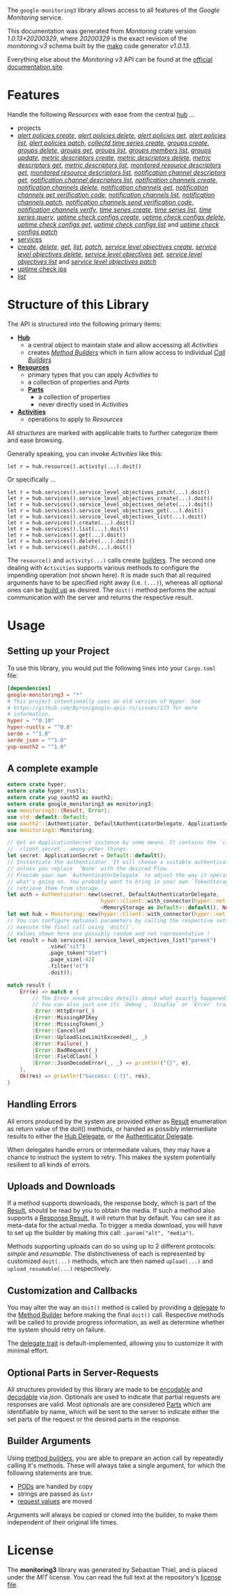 <!---
DO NOT EDIT !
This file was generated automatically from 'src/mako/api/README.md.mako'
DO NOT EDIT !
-->
The `google-monitoring3` library allows access to all features of the *Google Monitoring* service.

This documentation was generated from *Monitoring* crate version *1.0.13+20200329*, where *20200329* is the exact revision of the *monitoring:v3* schema built by the [mako](http://www.makotemplates.org/) code generator *v1.0.13*.

Everything else about the *Monitoring* *v3* API can be found at the
[official documentation site](https://cloud.google.com/monitoring/api/).
# Features

Handle the following *Resources* with ease from the central [hub](https://docs.rs/google-monitoring3/1.0.13+20200329/google_monitoring3/struct.Monitoring.html) ... 

* projects
 * [*alert policies create*](https://docs.rs/google-monitoring3/1.0.13+20200329/google_monitoring3/struct.ProjectAlertPolicyCreateCall.html), [*alert policies delete*](https://docs.rs/google-monitoring3/1.0.13+20200329/google_monitoring3/struct.ProjectAlertPolicyDeleteCall.html), [*alert policies get*](https://docs.rs/google-monitoring3/1.0.13+20200329/google_monitoring3/struct.ProjectAlertPolicyGetCall.html), [*alert policies list*](https://docs.rs/google-monitoring3/1.0.13+20200329/google_monitoring3/struct.ProjectAlertPolicyListCall.html), [*alert policies patch*](https://docs.rs/google-monitoring3/1.0.13+20200329/google_monitoring3/struct.ProjectAlertPolicyPatchCall.html), [*collectd time series create*](https://docs.rs/google-monitoring3/1.0.13+20200329/google_monitoring3/struct.ProjectCollectdTimeSeryCreateCall.html), [*groups create*](https://docs.rs/google-monitoring3/1.0.13+20200329/google_monitoring3/struct.ProjectGroupCreateCall.html), [*groups delete*](https://docs.rs/google-monitoring3/1.0.13+20200329/google_monitoring3/struct.ProjectGroupDeleteCall.html), [*groups get*](https://docs.rs/google-monitoring3/1.0.13+20200329/google_monitoring3/struct.ProjectGroupGetCall.html), [*groups list*](https://docs.rs/google-monitoring3/1.0.13+20200329/google_monitoring3/struct.ProjectGroupListCall.html), [*groups members list*](https://docs.rs/google-monitoring3/1.0.13+20200329/google_monitoring3/struct.ProjectGroupMemberListCall.html), [*groups update*](https://docs.rs/google-monitoring3/1.0.13+20200329/google_monitoring3/struct.ProjectGroupUpdateCall.html), [*metric descriptors create*](https://docs.rs/google-monitoring3/1.0.13+20200329/google_monitoring3/struct.ProjectMetricDescriptorCreateCall.html), [*metric descriptors delete*](https://docs.rs/google-monitoring3/1.0.13+20200329/google_monitoring3/struct.ProjectMetricDescriptorDeleteCall.html), [*metric descriptors get*](https://docs.rs/google-monitoring3/1.0.13+20200329/google_monitoring3/struct.ProjectMetricDescriptorGetCall.html), [*metric descriptors list*](https://docs.rs/google-monitoring3/1.0.13+20200329/google_monitoring3/struct.ProjectMetricDescriptorListCall.html), [*monitored resource descriptors get*](https://docs.rs/google-monitoring3/1.0.13+20200329/google_monitoring3/struct.ProjectMonitoredResourceDescriptorGetCall.html), [*monitored resource descriptors list*](https://docs.rs/google-monitoring3/1.0.13+20200329/google_monitoring3/struct.ProjectMonitoredResourceDescriptorListCall.html), [*notification channel descriptors get*](https://docs.rs/google-monitoring3/1.0.13+20200329/google_monitoring3/struct.ProjectNotificationChannelDescriptorGetCall.html), [*notification channel descriptors list*](https://docs.rs/google-monitoring3/1.0.13+20200329/google_monitoring3/struct.ProjectNotificationChannelDescriptorListCall.html), [*notification channels create*](https://docs.rs/google-monitoring3/1.0.13+20200329/google_monitoring3/struct.ProjectNotificationChannelCreateCall.html), [*notification channels delete*](https://docs.rs/google-monitoring3/1.0.13+20200329/google_monitoring3/struct.ProjectNotificationChannelDeleteCall.html), [*notification channels get*](https://docs.rs/google-monitoring3/1.0.13+20200329/google_monitoring3/struct.ProjectNotificationChannelGetCall.html), [*notification channels get verification code*](https://docs.rs/google-monitoring3/1.0.13+20200329/google_monitoring3/struct.ProjectNotificationChannelGetVerificationCodeCall.html), [*notification channels list*](https://docs.rs/google-monitoring3/1.0.13+20200329/google_monitoring3/struct.ProjectNotificationChannelListCall.html), [*notification channels patch*](https://docs.rs/google-monitoring3/1.0.13+20200329/google_monitoring3/struct.ProjectNotificationChannelPatchCall.html), [*notification channels send verification code*](https://docs.rs/google-monitoring3/1.0.13+20200329/google_monitoring3/struct.ProjectNotificationChannelSendVerificationCodeCall.html), [*notification channels verify*](https://docs.rs/google-monitoring3/1.0.13+20200329/google_monitoring3/struct.ProjectNotificationChannelVerifyCall.html), [*time series create*](https://docs.rs/google-monitoring3/1.0.13+20200329/google_monitoring3/struct.ProjectTimeSeryCreateCall.html), [*time series list*](https://docs.rs/google-monitoring3/1.0.13+20200329/google_monitoring3/struct.ProjectTimeSeryListCall.html), [*time series query*](https://docs.rs/google-monitoring3/1.0.13+20200329/google_monitoring3/struct.ProjectTimeSeryQueryCall.html), [*uptime check configs create*](https://docs.rs/google-monitoring3/1.0.13+20200329/google_monitoring3/struct.ProjectUptimeCheckConfigCreateCall.html), [*uptime check configs delete*](https://docs.rs/google-monitoring3/1.0.13+20200329/google_monitoring3/struct.ProjectUptimeCheckConfigDeleteCall.html), [*uptime check configs get*](https://docs.rs/google-monitoring3/1.0.13+20200329/google_monitoring3/struct.ProjectUptimeCheckConfigGetCall.html), [*uptime check configs list*](https://docs.rs/google-monitoring3/1.0.13+20200329/google_monitoring3/struct.ProjectUptimeCheckConfigListCall.html) and [*uptime check configs patch*](https://docs.rs/google-monitoring3/1.0.13+20200329/google_monitoring3/struct.ProjectUptimeCheckConfigPatchCall.html)
* [services](https://docs.rs/google-monitoring3/1.0.13+20200329/google_monitoring3/struct.Service.html)
 * [*create*](https://docs.rs/google-monitoring3/1.0.13+20200329/google_monitoring3/struct.ServiceCreateCall.html), [*delete*](https://docs.rs/google-monitoring3/1.0.13+20200329/google_monitoring3/struct.ServiceDeleteCall.html), [*get*](https://docs.rs/google-monitoring3/1.0.13+20200329/google_monitoring3/struct.ServiceGetCall.html), [*list*](https://docs.rs/google-monitoring3/1.0.13+20200329/google_monitoring3/struct.ServiceListCall.html), [*patch*](https://docs.rs/google-monitoring3/1.0.13+20200329/google_monitoring3/struct.ServicePatchCall.html), [*service level objectives create*](https://docs.rs/google-monitoring3/1.0.13+20200329/google_monitoring3/struct.ServiceServiceLevelObjectiveCreateCall.html), [*service level objectives delete*](https://docs.rs/google-monitoring3/1.0.13+20200329/google_monitoring3/struct.ServiceServiceLevelObjectiveDeleteCall.html), [*service level objectives get*](https://docs.rs/google-monitoring3/1.0.13+20200329/google_monitoring3/struct.ServiceServiceLevelObjectiveGetCall.html), [*service level objectives list*](https://docs.rs/google-monitoring3/1.0.13+20200329/google_monitoring3/struct.ServiceServiceLevelObjectiveListCall.html) and [*service level objectives patch*](https://docs.rs/google-monitoring3/1.0.13+20200329/google_monitoring3/struct.ServiceServiceLevelObjectivePatchCall.html)
* [uptime check ips](https://docs.rs/google-monitoring3/1.0.13+20200329/google_monitoring3/struct.UptimeCheckIp.html)
 * [*list*](https://docs.rs/google-monitoring3/1.0.13+20200329/google_monitoring3/struct.UptimeCheckIpListCall.html)




# Structure of this Library

The API is structured into the following primary items:

* **[Hub](https://docs.rs/google-monitoring3/1.0.13+20200329/google_monitoring3/struct.Monitoring.html)**
    * a central object to maintain state and allow accessing all *Activities*
    * creates [*Method Builders*](https://docs.rs/google-monitoring3/1.0.13+20200329/google_monitoring3/trait.MethodsBuilder.html) which in turn
      allow access to individual [*Call Builders*](https://docs.rs/google-monitoring3/1.0.13+20200329/google_monitoring3/trait.CallBuilder.html)
* **[Resources](https://docs.rs/google-monitoring3/1.0.13+20200329/google_monitoring3/trait.Resource.html)**
    * primary types that you can apply *Activities* to
    * a collection of properties and *Parts*
    * **[Parts](https://docs.rs/google-monitoring3/1.0.13+20200329/google_monitoring3/trait.Part.html)**
        * a collection of properties
        * never directly used in *Activities*
* **[Activities](https://docs.rs/google-monitoring3/1.0.13+20200329/google_monitoring3/trait.CallBuilder.html)**
    * operations to apply to *Resources*

All *structures* are marked with applicable traits to further categorize them and ease browsing.

Generally speaking, you can invoke *Activities* like this:

```Rust,ignore
let r = hub.resource().activity(...).doit()
```

Or specifically ...

```ignore
let r = hub.services().service_level_objectives_patch(...).doit()
let r = hub.services().service_level_objectives_create(...).doit()
let r = hub.services().service_level_objectives_delete(...).doit()
let r = hub.services().service_level_objectives_get(...).doit()
let r = hub.services().service_level_objectives_list(...).doit()
let r = hub.services().create(...).doit()
let r = hub.services().list(...).doit()
let r = hub.services().get(...).doit()
let r = hub.services().delete(...).doit()
let r = hub.services().patch(...).doit()
```

The `resource()` and `activity(...)` calls create [builders][builder-pattern]. The second one dealing with `Activities` 
supports various methods to configure the impending operation (not shown here). It is made such that all required arguments have to be 
specified right away (i.e. `(...)`), whereas all optional ones can be [build up][builder-pattern] as desired.
The `doit()` method performs the actual communication with the server and returns the respective result.

# Usage

## Setting up your Project

To use this library, you would put the following lines into your `Cargo.toml` file:

```toml
[dependencies]
google-monitoring3 = "*"
# This project intentionally uses an old version of Hyper. See
# https://github.com/Byron/google-apis-rs/issues/173 for more
# information.
hyper = "^0.10"
hyper-rustls = "^0.6"
serde = "^1.0"
serde_json = "^1.0"
yup-oauth2 = "^1.0"
```

## A complete example

```Rust
extern crate hyper;
extern crate hyper_rustls;
extern crate yup_oauth2 as oauth2;
extern crate google_monitoring3 as monitoring3;
use monitoring3::{Result, Error};
use std::default::Default;
use oauth2::{Authenticator, DefaultAuthenticatorDelegate, ApplicationSecret, MemoryStorage};
use monitoring3::Monitoring;

// Get an ApplicationSecret instance by some means. It contains the `client_id` and 
// `client_secret`, among other things.
let secret: ApplicationSecret = Default::default();
// Instantiate the authenticator. It will choose a suitable authentication flow for you, 
// unless you replace  `None` with the desired Flow.
// Provide your own `AuthenticatorDelegate` to adjust the way it operates and get feedback about 
// what's going on. You probably want to bring in your own `TokenStorage` to persist tokens and
// retrieve them from storage.
let auth = Authenticator::new(&secret, DefaultAuthenticatorDelegate,
                              hyper::Client::with_connector(hyper::net::HttpsConnector::new(hyper_rustls::TlsClient::new())),
                              <MemoryStorage as Default>::default(), None);
let mut hub = Monitoring::new(hyper::Client::with_connector(hyper::net::HttpsConnector::new(hyper_rustls::TlsClient::new())), auth);
// You can configure optional parameters by calling the respective setters at will, and
// execute the final call using `doit()`.
// Values shown here are possibly random and not representative !
let result = hub.services().service_level_objectives_list("parent")
             .view("sit")
             .page_token("Stet")
             .page_size(-42)
             .filter("et")
             .doit();

match result {
    Err(e) => match e {
        // The Error enum provides details about what exactly happened.
        // You can also just use its `Debug`, `Display` or `Error` traits
         Error::HttpError(_)
        |Error::MissingAPIKey
        |Error::MissingToken(_)
        |Error::Cancelled
        |Error::UploadSizeLimitExceeded(_, _)
        |Error::Failure(_)
        |Error::BadRequest(_)
        |Error::FieldClash(_)
        |Error::JsonDecodeError(_, _) => println!("{}", e),
    },
    Ok(res) => println!("Success: {:?}", res),
}

```
## Handling Errors

All errors produced by the system are provided either as [Result](https://docs.rs/google-monitoring3/1.0.13+20200329/google_monitoring3/enum.Result.html) enumeration as return value of 
the doit() methods, or handed as possibly intermediate results to either the 
[Hub Delegate](https://docs.rs/google-monitoring3/1.0.13+20200329/google_monitoring3/trait.Delegate.html), or the [Authenticator Delegate](https://docs.rs/yup-oauth2/*/yup_oauth2/trait.AuthenticatorDelegate.html).

When delegates handle errors or intermediate values, they may have a chance to instruct the system to retry. This 
makes the system potentially resilient to all kinds of errors.

## Uploads and Downloads
If a method supports downloads, the response body, which is part of the [Result](https://docs.rs/google-monitoring3/1.0.13+20200329/google_monitoring3/enum.Result.html), should be
read by you to obtain the media.
If such a method also supports a [Response Result](https://docs.rs/google-monitoring3/1.0.13+20200329/google_monitoring3/trait.ResponseResult.html), it will return that by default.
You can see it as meta-data for the actual media. To trigger a media download, you will have to set up the builder by making
this call: `.param("alt", "media")`.

Methods supporting uploads can do so using up to 2 different protocols: 
*simple* and *resumable*. The distinctiveness of each is represented by customized 
`doit(...)` methods, which are then named `upload(...)` and `upload_resumable(...)` respectively.

## Customization and Callbacks

You may alter the way an `doit()` method is called by providing a [delegate](https://docs.rs/google-monitoring3/1.0.13+20200329/google_monitoring3/trait.Delegate.html) to the 
[Method Builder](https://docs.rs/google-monitoring3/1.0.13+20200329/google_monitoring3/trait.CallBuilder.html) before making the final `doit()` call. 
Respective methods will be called to provide progress information, as well as determine whether the system should 
retry on failure.

The [delegate trait](https://docs.rs/google-monitoring3/1.0.13+20200329/google_monitoring3/trait.Delegate.html) is default-implemented, allowing you to customize it with minimal effort.

## Optional Parts in Server-Requests

All structures provided by this library are made to be [encodable](https://docs.rs/google-monitoring3/1.0.13+20200329/google_monitoring3/trait.RequestValue.html) and 
[decodable](https://docs.rs/google-monitoring3/1.0.13+20200329/google_monitoring3/trait.ResponseResult.html) via *json*. Optionals are used to indicate that partial requests are responses 
are valid.
Most optionals are are considered [Parts](https://docs.rs/google-monitoring3/1.0.13+20200329/google_monitoring3/trait.Part.html) which are identifiable by name, which will be sent to 
the server to indicate either the set parts of the request or the desired parts in the response.

## Builder Arguments

Using [method builders](https://docs.rs/google-monitoring3/1.0.13+20200329/google_monitoring3/trait.CallBuilder.html), you are able to prepare an action call by repeatedly calling it's methods.
These will always take a single argument, for which the following statements are true.

* [PODs][wiki-pod] are handed by copy
* strings are passed as `&str`
* [request values](https://docs.rs/google-monitoring3/1.0.13+20200329/google_monitoring3/trait.RequestValue.html) are moved

Arguments will always be copied or cloned into the builder, to make them independent of their original life times.

[wiki-pod]: http://en.wikipedia.org/wiki/Plain_old_data_structure
[builder-pattern]: http://en.wikipedia.org/wiki/Builder_pattern
[google-go-api]: https://github.com/google/google-api-go-client

# License
The **monitoring3** library was generated by Sebastian Thiel, and is placed 
under the *MIT* license.
You can read the full text at the repository's [license file][repo-license].

[repo-license]: https://github.com/Byron/google-apis-rsblob/master/LICENSE.md

